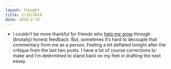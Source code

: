 ```yaml
---
layout: thought
title: 2/19/2018
date: 2018-2-19
---
```


- I couldn’t be more thankful for friends who [help me grow](https://twitter.com/jasdev/status/869938469153492999) through (brutally) honest feedback. But, sometimes it’s hard to decouple that commentary from me as a person. Feeling a bit deflated tonight after the critique from the last two posts. I have a lot of course corrections to make and I’m determined to stand back on my feet in drafting the next essay.
